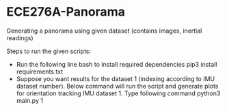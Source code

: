 # ECE276A-Panorama
Generating a panorama using given dataset (contains images, inertial readings)

Steps to run the given scripts:
- Run the following line bash to install required dependencies
            pip3 install requirements.txt
- Suppose you want results for the dataset 1 (indexing according to IMU dataset number). Below command will run the script and generate plots for orientation tracking IMU dataset 1. Type following command
            python3 main.py 1

